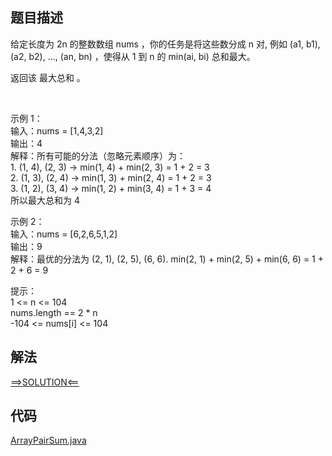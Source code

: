 ## 题目描述

给定长度为 2n 的整数数组 nums ，你的任务是将这些数分成 n 对, 例如 (a1, b1), (a2, b2), ..., (an, bn) ，使得从 1 到 n 的 min(ai, bi) 总和最大。

返回该 最大总和 。

 

示例 1：
<br>输入：nums = [1,4,3,2]
<br>输出：4
<br>解释：所有可能的分法（忽略元素顺序）为：
<br>1. (1, 4), (2, 3) -> min(1, 4) + min(2, 3) = 1 + 2 = 3
<br>2. (1, 3), (2, 4) -> min(1, 3) + min(2, 4) = 1 + 2 = 3
<br>3. (1, 2), (3, 4) -> min(1, 2) + min(3, 4) = 1 + 3 = 4
<br>所以最大总和为 4

示例 2：
<br>输入：nums = [6,2,6,5,1,2]
<br>输出：9
<br>解释：最优的分法为 (2, 1), (2, 5), (6, 6). min(2, 1) + min(2, 5) + min(6, 6) = 1 + 2 + 6 = 9

提示：
<br>1 <= n <= 104
<br>nums.length == 2 * n
<br>-104 <= nums[i] <= 104

## 解法

[==>SOLUTION<==](https://leetcode-cn.com/problems/array-partition-i/solution/shu-zu-chai-fen-i-by-leetcode-solution-9m9y/)

## 代码

[ArrayPairSum.java](https://github.com/Marshal7cc/leetcode-java/blob/master/src/array/ArrayPairSum.java)

